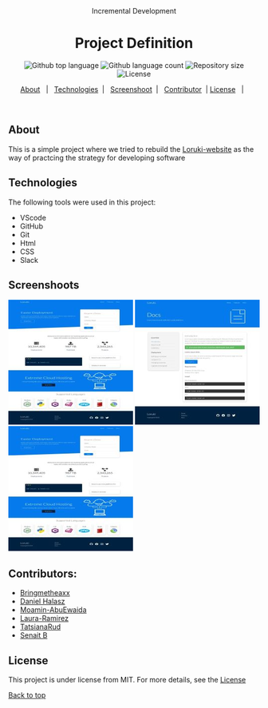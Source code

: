 <div align="center" id="top"> 
  Incremental Development

  

  <!-- <a href="https://Project Definition.netlify.app">Demo</a> -->
</div>

<h1 align="center">Project Definition</h1>

<p align="center">
  <img alt="Github top language" src="https://img.shields.io/github/languages/top/Senait-coding/incremental-development?color=56BEB8">

  <img alt="Github language count" src="https://img.shields.io/github/languages/count/Senait-coding/incremental-development?color=56BEB8">

  <img alt="Repository size" src="https://img.shields.io/github/repo-size/Senait-coding/incremental-development?color=56BEB8">

  <img alt="License" src="https://img.shields.io/github/license/Senait-coding/incremental-development?color=56BEB8">

  <!-- <img alt="Github issues" src="https://img.shields.io/github/issues/Senait-coding/incremental-development?color=56BEB8" /> -->

  <!-- <img alt="Github forks" src="https://img.shields.io/github/forks/Senait-coding/incremental-development?color=56BEB8" /> -->

  <!-- <img alt="Github stars" src="https://img.shields.io/github/stars/Senait-coding/incremental-development?color=56BEB8" /> -->
</p>

<!-- Status -->

<!-- <h4 align="center"> 
	🚧  Incremental Development 🚀 Under construction...  🚧
</h4> 

<hr> -->
<p align="center">
  <a href="#about">About</a> &#xa0; | &#xa0; 
  <a href="#technologies">Technologies</a> &#xa0;| &#xa0;
  <a href="#screenshoot">Screenshoot</a> &#xa0;| &#xa0;
  <a href="https://bringmetheaxx.github.io/TeamFour/" target="_blank">Contributor</a>&#xa0; |
  <a href="#license">License</a> &#xa0; | &#xa0;
</p>
<br>

## About 

This is a simple project where we tried to rebuild the [Loruki-website](https://zen-carson-c10c9f.netlify.app/) as the way of practcing the strategy for developing software 

## Technologies 

The following tools were used in this project:

- VScode
- GitHub
- Git
- Html
- CSS
- Slack

## Screenshoots
![img1](img1.jpeg)
![Img2](img2.jpeg)
![img3](img3.jpeg)

## Contributors:
* [Bringmetheaxx](https://github.com/bringmetheaxx)
* [Daniel Halasz](https://github.com/danielhalasz)
* [Moamin-AbuEwaida](https://github.com/Moamin-AbuEwaida)
* [Laura-Ramirez](https://github.com/lauraramirez220612)
* [TatsianaRud](https://github.com/TatsianaRud)
* [Senait B](https://github.com/Senait-coding)
## License

This project is under license from MIT. For more details, see the [License](
https://github.com/bringmetheaxx/TeamFour/blob/main/LICENSE)


<a href="#top">Back to top</a>

